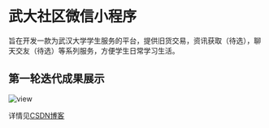 # 武大社区微信小程序
旨在开发一款为武汉大学学生服务的平台，提供旧货交易，资讯获取（待选），聊天交友（待选）等系列服务，方便学生日常学习生活。
## 第一轮迭代成果展示
![view]()

详情见[CSDN博客](https://blog.csdn.net/weixin_44588455)
